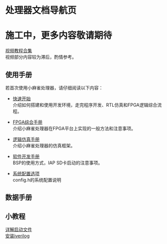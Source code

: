 # 处理器文档导航页
# 施工中，更多内容敬请期待
[视频教程合集](https://space.bilibili.com/606276/channel/collectiondetail?sid=1137663&ctype=0)  
视频部分内容较为滞后，酌情参考。  

## 使用手册
若首次使用小麻雀处理器，请仔细阅读以下内容：  
- [快速开始](/doc/使用手册/快速开始.md)  
介绍如何搭建和使用开发环境，走完程序开发、RTL仿真和FPGA逻辑综合流程。  

- [FPGA综合手册](/doc/使用手册/FPGA综合手册.md)  
介绍小麻雀处理器在FPGA平台上实现的一般方法和注意事项。  

- [逻辑仿真手册](/doc/使用手册/逻辑仿真手册.md)  
介绍小麻雀处理器的仿真框架。  

- [软件开发手册](/doc/使用手册/软件开发手册.md)  
BSP的使用方式，IAP SD卡启动的注意事项。  

- [系统配置选项](/doc/使用手册/系统配置选项.md)  
config.h的系统配置说明

## 数据手册


## 小教程
[详解启动文件](/doc/小教程/详解启动文件.md)  
[安装iverilog](/doc/小教程/安装iverilog仿真环境.md)  

 

